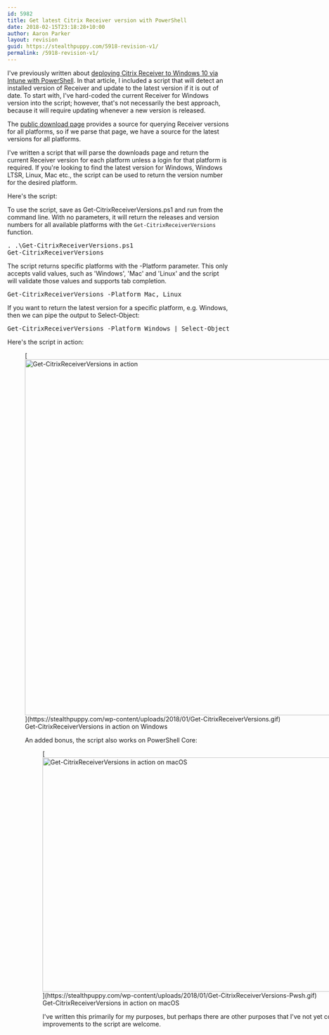 ```yaml
---
id: 5982
title: Get latest Citrix Receiver version with PowerShell
date: 2018-02-15T23:18:28+10:00
author: Aaron Parker
layout: revision
guid: https://stealthpuppy.com/5918-revision-v1/
permalink: /5918-revision-v1/
---
```

I've previously written about [deploying Citrix Receiver to Windows 10 via Intune with PowerShell](https://stealthpuppy.com/deploy-citrix-receiver-intune/). In that article, I included a script that will detect an installed version of Receiver and update to the latest version if it is out of date. To start with, I've hard-coded the current Receiver for Windows version into the script; however, that's not necessarily the best approach, because it will require updating whenever a new version is released.

The [public download page](https://www.citrix.com/downloads/citrix-receiver/) provides a source for querying Receiver versions for all platforms, so if we parse that page, we have a source for the latest versions for all platforms.

I've written a script that will parse the downloads page and return the current Receiver version for each platform unless a login for that platform is required. If you're looking to find the latest version for Windows, Windows LTSR, Linux, Mac etc., the script can be used to return the version number for the desired platform.

Here's the script:



To use the script, save as Get-CitrixReceiverVersions.ps1 and run from the command line. With no parameters, it will return the releases and version numbers for all available platforms with the <code class="prettyprint lang-powershell" data-start-line="1" data-visibility="visible" data-highlight="" data-caption="">Get-CitrixReceiverVersions</code> function.

<pre class="prettyprint lang-powershell" data-start-line="1" data-visibility="visible" data-highlight="" data-caption="">. .\Get-CitrixReceiverVersions.ps1
Get-CitrixReceiverVersions</pre>

The script returns specific platforms with the -Platform parameter. This only accepts valid values, such as 'Windows', 'Mac' and 'Linux' and the script will validate those values and supports tab completion.

<pre class="prettyprint lang-powershell" data-start-line="1" data-visibility="visible" data-highlight="" data-caption="">Get-CitrixReceiverVersions -Platform Mac, Linux</pre>

If you want to return the latest version for a specific platform, e.g. Windows, then we can pipe the output to Select-Object:

<pre class="prettyprint lang-powershell" data-start-line="1" data-visibility="visible" data-highlight="" data-caption="">Get-CitrixReceiverVersions -Platform Windows | Select-Object -First 1</pre>

Here's the script in action:

<figure id="attachment_5972" aria-describedby="caption-attachment-5972" style="width: 1296px" class="wp-caption aligncenter">[<img class="size-full wp-image-5972" src="https://stealthpuppy.com/wp-content/uploads/2018/01/Get-CitrixReceiverVersions.gif" alt="Get-CitrixReceiverVersions in action" width="1296" height="810" />](https://stealthpuppy.com/wp-content/uploads/2018/01/Get-CitrixReceiverVersions.gif)<figcaption id="caption-attachment-5972" class="wp-caption-text">Get-CitrixReceiverVersions in action on Windows</figcaption>

An added bonus, the script also works on PowerShell Core:

<figure id="attachment_5980" aria-describedby="caption-attachment-5980" style="width: 960px" class="wp-caption aligncenter">[<img class="size-full wp-image-5980" src="https://stealthpuppy.com/wp-content/uploads/2018/01/Get-CitrixReceiverVersions-Pwsh.gif" alt="Get-CitrixReceiverVersions in action on macOS" width="960" height="533" />](https://stealthpuppy.com/wp-content/uploads/2018/01/Get-CitrixReceiverVersions-Pwsh.gif)<figcaption id="caption-attachment-5980" class="wp-caption-text">Get-CitrixReceiverVersions in action on macOS</figcaption>

I've written this primarily for my purposes, but perhaps there are other purposes that I've not yet considered. Feedback, issues and improvements to the script are welcome.
